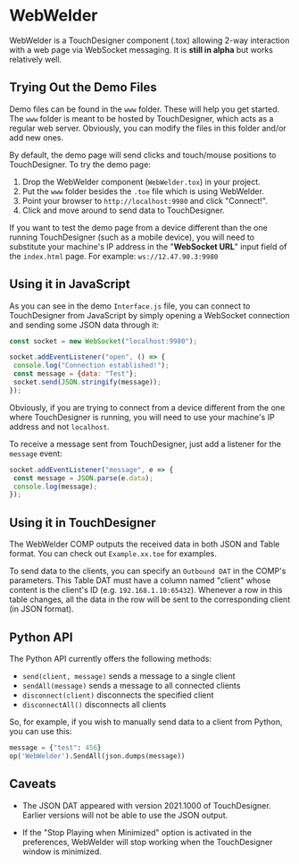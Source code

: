 # WebWelder
 
WebWelder is a TouchDesigner component (.tox) allowing 2-way interaction with a web page via 
WebSocket messaging. It is **still in alpha** but works relatively well. 

## Trying Out the Demo Files

Demo files can be found in the `www` folder. These will help you get started. The `www` folder is 
meant to be hosted by TouchDesigner, which acts as a regular web server. Obviously, you can
modify the files in this folder and/or add new ones.

By default, the demo page will send clicks and touch/mouse positions to TouchDesigner. To try the
demo page:

1. Drop the WebWelder component (`WebWelder.tox`) in your project.
2. Put the `www` folder besides the `.toe` file which is using WebWelder.
3. Point your browser to `http://localhost:9980` and click "Connect!".
4. Click and move around to send data to TouchDesigner.

If you want to test the demo page from a device different than the one running TouchDesigner (such
as a mobile device), you will need to substitute your machine's IP address in the "**WebSocket URL**" 
input field of the `index.html` page. For example: `ws://12.47.90.3:9980`

## Using it in JavaScript

As you can see in the demo `Interface.js` file, you can connect to TouchDesigner from JavaScript
by simply opening a WebSocket connection and sending some JSON data through it:

```javascript
const socket = new WebSocket("localhost:9980");

socket.addEventListener("open", () => {
 console.log("Connection established!");
 const message = {data: "Test"};
 socket.send(JSON.stringify(message));
});
```
Obviously, if you are trying to connect from a device different from the one where TouchDesigner
is running, you will need to use your machine's IP address and not `localhost`.

To receive a message sent from TouchDesigner, just add a listener for the `message` event:

```javascript
socket.addEventListener("message", e => {
 const message = JSON.parse(e.data);
 console.log(message);
});
```

## Using it in TouchDesigner

The WebWelder COMP outputs the received data in both JSON and Table format. You can check out 
`Example.xx.toe` for examples. 

To send data to the clients, you can specify an `Outbound DAT` in the COMP's parameters. This 
Table DAT must have a column named "client" whose content is the client's ID (e.g. 
`192.168.1.10:65432`). Whenever a row in this table changes, all the data in the row will be 
sent to the corresponding client (in JSON format).

## Python API

The Python API currently offers the following methods:

* `send(client, message)` sends a message to a single client
* `sendAll(message)` sends a message to all connected clients
* `disconnect(client)` disconnects the specified client
* `disconnectAll()` disconnects all clients

So, for example, if you wish to manually send data to a client from Python, you can use this:

```python
message = {"test": 456}
op('WebWelder').SendAll(json.dumps(message))
```


## Caveats

* The JSON DAT appeared with version 2021.1000 of TouchDesigner. Earlier versions will not be able 
to use the JSON output.

* If the "Stop Playing when Minimized" option is activated in the preferences, WebWelder will stop 
working when the TouchDesigner window is minimized.

